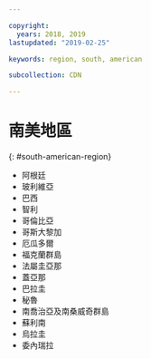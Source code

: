 ```yaml
---

copyright:
  years: 2018, 2019
lastupdated: "2019-02-25"

keywords: region, south, american

subcollection: CDN

---
```



# 南美地區
{: #south-american-region}

* 阿根廷
* 玻利維亞
* 巴西
* 智利
* 哥倫比亞
* 哥斯大黎加
* 厄瓜多爾
* 福克蘭群島
* 法屬圭亞那
* 蓋亞那
* 巴拉圭
* 秘魯
* 南喬治亞及南桑威奇群島
* 蘇利南
* 烏拉圭
* 委內瑞拉
